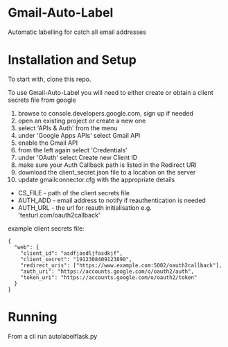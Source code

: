 # Gmail-Auto-Label
Automatic labelling for catch all email addresses

# Installation and Setup

To start with, clone this repo.

To use Gmail-Auto-Label you will need to either create or obtain a client secrets file from google

1. browse to console.developers.google.com, sign up if needed
2. open an existing project or create a new one
3. select 'APIs & Auth' from the menu
4. under 'Google Apps APIs' select Gmail API
5. enable the Gmail API
6. from the left again select 'Credentials'
7. under 'OAuth' select Create new Client ID
8. make sure your Auth Callback path is listed in the Redirect URI
9. download the client_secret.json file to a location on the server
10. update gmailconnector.cfg with the appropriate details
  * CS_FILE - path of the client secrets file
  * AUTH_ADD - email address to notify if reauthentication is needed
  * AUTH_URL - the url for reauth initialisation e.g. 'testurl.com/oauth2callback'

example client secrets file:
```
{
  "web": {
    "client_id": "asdfjasdljfasdkjf",
    "client_secret": "1912308409123890",
    "redirect_uris": ["https://www.example.com:5002/oauth2callback"],
    "auth_uri": "https://accounts.google.com/o/oauth2/auth",
    "token_uri": "https://accounts.google.com/o/oauth2/token"
  }
}
```

# Running

From a cli run autolabelflask.py